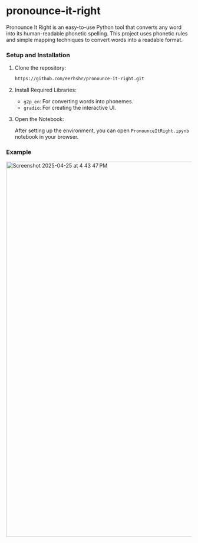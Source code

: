 # pronounce-it-right

Pronounce It Right is an easy-to-use Python tool that converts any word into its human-readable phonetic spelling.
This project uses phonetic rules and simple mapping techniques to convert words into a readable format.

### **Setup and Installation**

1. Clone the repository:

   ```bash
   https://github.com/eerhshr/pronounce-it-right.git
   ```
   
2. Install Required Libraries:
    - `g2p_en`: For converting words into phonemes.
    - `gradio`: For creating the interactive UI.

3. Open the Notebook:

   After setting up the environment, you can open `PronounceItRight.ipynb` notebook in your browser.


### **Example**

<img width="1017" alt="Screenshot 2025-04-25 at 4 43 47 PM" src="https://github.com/user-attachments/assets/581d5abb-0cc8-43fc-8159-685ee68270c6" />
